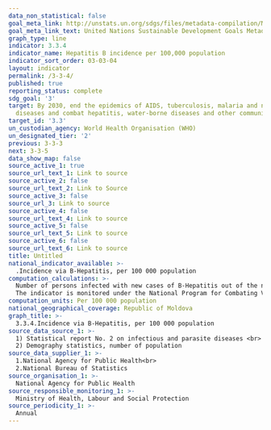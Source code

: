 ```yaml
---
data_non_statistical: false
goal_meta_link: http://unstats.un.org/sdgs/files/metadata-compilation/Metadata-Goal-3.pdf
goal_meta_link_text: United Nations Sustainable Development Goals Metadata (pdf 865kB)
graph_type: line
indicator: 3.3.4
indicator_name: Hepatitis B incidence per 100,000 population
indicator_sort_order: 03-03-04
layout: indicator
permalink: /3-3-4/
published: true
reporting_status: complete
sdg_goal: '3'
target: By 2030, end the epidemics of AIDS, tuberculosis, malaria and neglected tropical
  diseases and combat hepatitis, water-borne diseases and other communicable diseases
target_id: '3.3'
un_custodian_agency: World Health Organisation (WHO)
un_designated_tier: '2'
previous: 3-3-3
next: 3-3-5
data_show_map: false
source_active_1: true
source_url_text_1: Link to source
source_active_2: false
source_url_text_2: Link to Source
source_active_3: false
source_url_3: Link to source
source_active_4: false
source_url_text_4: Link to source
source_active_5: false
source_url_text_5: Link to source
source_active_6: false
source_url_text_6: Link to source
title: Untitled
national_indicator_available: >-
  .Incidence via B-Hepatitis, per 100 000 population
computation_calculations: >-
  Number of persons infected with new cases of B-Hepatitis out of the number of population *100000<br> 
  The indicator is monitored under the National Program for Combating Viral Hepatitis B, C and D for 2017-2021, GD No. 342/2017
computation_units: Per 100 000 population
national_geographical_coverage: Republic of Moldova
graph_title: >-
  3.3.4.Incidence via B-Hepatitis, per 100 000 population
source_data_source_1: >-
  1) Statistical report No. 2 on infectious and parasite diseases <br> 
  2) Demography statistics, number of population  
source_data_supplier_1: >-
  1.National Agency for Public Health<br> 
  2.National Bureau of Statistics
source_organisation_1: >-
  National Agency for Public Health
source_responsible_monitoring_1: >-
  Ministry of Health, Labour and Social Protection
source_periodicity_1: >-
  Annual
---
```


